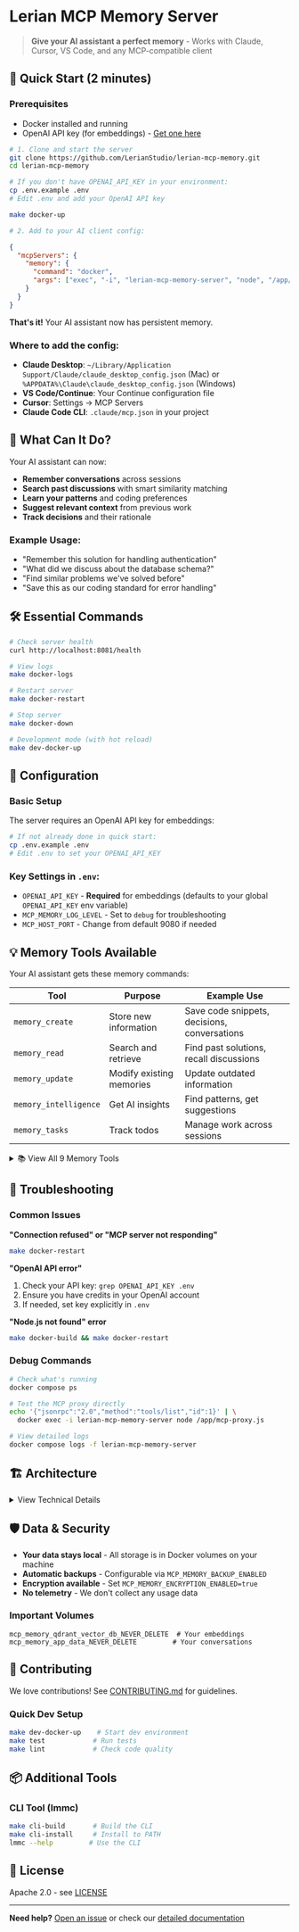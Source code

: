 # Lerian MCP Memory Server

> **Give your AI assistant a perfect memory** - Works with Claude, Cursor, VS Code, and any MCP-compatible client

## 🚀 Quick Start (2 minutes)

### Prerequisites
- Docker installed and running
- OpenAI API key (for embeddings) - [Get one here](https://platform.openai.com/api-keys)

```bash
# 1. Clone and start the server
git clone https://github.com/LerianStudio/lerian-mcp-memory.git
cd lerian-mcp-memory

# If you don't have OPENAI_API_KEY in your environment:
cp .env.example .env
# Edit .env and add your OpenAI API key

make docker-up

# 2. Add to your AI client config:
```

```json
{
  "mcpServers": {
    "memory": {
      "command": "docker",
      "args": ["exec", "-i", "lerian-mcp-memory-server", "node", "/app/mcp-proxy.js"]
    }
  }
}
```

**That's it!** Your AI assistant now has persistent memory.

### Where to add the config:
- **Claude Desktop**: `~/Library/Application Support/Claude/claude_desktop_config.json` (Mac) or `%APPDATA%\Claude\claude_desktop_config.json` (Windows)
- **VS Code/Continue**: Your Continue configuration file
- **Cursor**: Settings → MCP Servers
- **Claude Code CLI**: `.claude/mcp.json` in your project

## 🎯 What Can It Do?

Your AI assistant can now:
- **Remember conversations** across sessions
- **Search past discussions** with smart similarity matching
- **Learn your patterns** and coding preferences
- **Suggest relevant context** from previous work
- **Track decisions** and their rationale

### Example Usage:
- "Remember this solution for handling authentication"
- "What did we discuss about the database schema?"
- "Find similar problems we've solved before"
- "Save this as our coding standard for error handling"

## 🛠️ Essential Commands

```bash
# Check server health
curl http://localhost:8081/health

# View logs
make docker-logs

# Restart server
make docker-restart

# Stop server
make docker-down

# Development mode (with hot reload)
make dev-docker-up
```

## 🔧 Configuration

### Basic Setup
The server requires an OpenAI API key for embeddings:

```bash
# If not already done in quick start:
cp .env.example .env
# Edit .env to set your OPENAI_API_KEY
```

### Key Settings in `.env`:
- `OPENAI_API_KEY` - **Required** for embeddings (defaults to your global `OPENAI_API_KEY` env variable)
- `MCP_MEMORY_LOG_LEVEL` - Set to `debug` for troubleshooting
- `MCP_HOST_PORT` - Change from default 9080 if needed

## 💡 Memory Tools Available

Your AI assistant gets these memory commands:

| Tool | Purpose | Example Use |
|------|---------|-------------|
| `memory_create` | Store new information | Save code snippets, decisions, conversations |
| `memory_read` | Search and retrieve | Find past solutions, recall discussions |
| `memory_update` | Modify existing memories | Update outdated information |
| `memory_intelligence` | Get AI insights | Find patterns, get suggestions |
| `memory_tasks` | Track todos | Manage work across sessions |

<details>
<summary>📚 View All 9 Memory Tools</summary>

- `memory_create` - Store conversations and decisions
- `memory_read` - Search and retrieve context  
- `memory_update` - Update existing memories
- `memory_delete` - Remove outdated information
- `memory_analyze` - Analyze patterns across projects
- `memory_intelligence` - Get AI-powered insights
- `memory_transfer` - Export/import contexts
- `memory_tasks` - Track workflows and todos
- `memory_system` - Check system health and status
</details>

## 🚨 Troubleshooting

### Common Issues

**"Connection refused" or "MCP server not responding"**
```bash
make docker-restart
```

**"OpenAI API error"**
1. Check your API key: `grep OPENAI_API_KEY .env`
2. Ensure you have credits in your OpenAI account
3. If needed, set key explicitly in `.env`

**"Node.js not found" error**
```bash
make docker-build && make docker-restart
```

### Debug Commands
```bash
# Check what's running
docker compose ps

# Test the MCP proxy directly
echo '{"jsonrpc":"2.0","method":"tools/list","id":1}' | \
  docker exec -i lerian-mcp-memory-server node /app/mcp-proxy.js

# View detailed logs
docker compose logs -f lerian-mcp-memory-server
```

## 🏗️ Architecture

<details>
<summary>View Technical Details</summary>

### Stack
- **Language**: Go 1.23+ 
- **Vector DB**: Qdrant (similarity search)
- **Metadata**: SQLite (relationships)
- **Embeddings**: OpenAI text-embedding-ada-002

### Available Endpoints
- `http://localhost:9080/mcp` - MCP JSON-RPC endpoint
- `ws://localhost:9080/ws` - WebSocket connection
- `http://localhost:9080/sse` - Server-sent events
- `http://localhost:8081/health` - Health check

### Docker Profiles
```bash
make docker-up       # Production (pre-built image)
make dev-docker-up   # Development (hot reload)
make monitoring-up   # Prometheus + Grafana
```
</details>

## 🛡️ Data & Security

- **Your data stays local** - All storage is in Docker volumes on your machine
- **Automatic backups** - Configurable via `MCP_MEMORY_BACKUP_ENABLED`
- **Encryption available** - Set `MCP_MEMORY_ENCRYPTION_ENABLED=true`
- **No telemetry** - We don't collect any usage data

### Important Volumes
```
mcp_memory_qdrant_vector_db_NEVER_DELETE  # Your embeddings
mcp_memory_app_data_NEVER_DELETE         # Your conversations
```

## 🤝 Contributing

We love contributions! See [CONTRIBUTING.md](CONTRIBUTING.md) for guidelines.

### Quick Dev Setup
```bash
make dev-docker-up    # Start dev environment
make test            # Run tests
make lint            # Check code quality
```

## 📦 Additional Tools

### CLI Tool (lmmc)
```bash
make cli-build       # Build the CLI
make cli-install     # Install to PATH
lmmc --help         # Use the CLI
```

## 📄 License

Apache 2.0 - see [LICENSE](LICENSE)

---

**Need help?** [Open an issue](https://github.com/LerianStudio/lerian-mcp-memory/issues) or check our [detailed documentation](docs/)